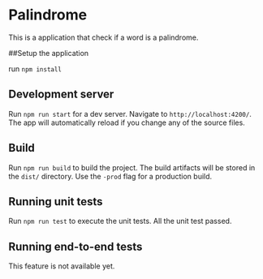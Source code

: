 # Palindrome

This is a application that check if a word is a palindrome.

##Setup the application

run `npm install`

## Development server

Run `npm run start` for a dev server. Navigate to `http://localhost:4200/`. The app will automatically reload if you change any of the source files.

## Build

Run `npm run build` to build the project. The build artifacts will be stored in the `dist/` directory. Use the `-prod` flag for a production build.

## Running unit tests

Run `npm run test` to execute the unit tests. All the unit test passed.

## Running end-to-end tests

This feature is not available yet.
